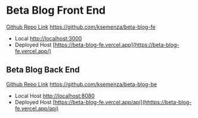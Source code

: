 # Beta Blog Front End

[Github Repo Link](https://github.com/ksemenza/beta-blog-fe) https://github.com/ksemenza/beta-blog-fe

- Local [http://localhost:3000](http://localhost:3000) 
- Deployed Host [https://beta-blog-fe.vercel.app](https://beta-blog-fe.vercel.app/)

## Beta Blog Back End

[Github Repo Link](https://github.com/ksemenza/beta-blog-be) https://github.com/ksemenza/beta-blog-be

- Local Host [http://localhost:8080](http://localhost:8080) 
- Deployed Host [https://beta-blog-fe.vercel.app/api](hhttps://beta-blog-fe.vercel.app/api)